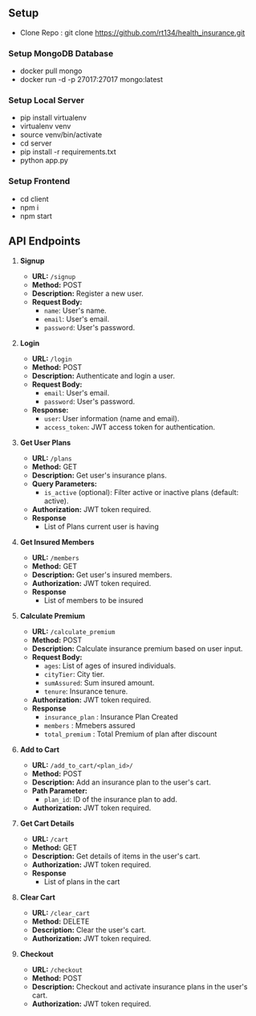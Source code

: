 ## Setup

- Clone Repo : git clone https://github.com/rt134/health_insurance.git

### Setup MongoDB Database
- docker pull mongo
- docker run -d -p 27017:27017 mongo:latest

### Setup Local Server
- pip install virtualenv
- virtualenv venv
- source venv/bin/activate
- cd server
- pip install -r requirements.txt
- python app.py

### Setup Frontend
- cd client
- npm i
- npm start



## API Endpoints

1. **Signup**
   - **URL:** `/signup`
   - **Method:** POST
   - **Description:** Register a new user.
   - **Request Body:**
     - `name`: User's name.
     - `email`: User's email.
     - `password`: User's password.

2. **Login**
   - **URL:** `/login`
   - **Method:** POST
   - **Description:** Authenticate and login a user.
   - **Request Body:**
     - `email`: User's email.
     - `password`: User's password.
   - **Response:**
     - `user`: User information (name and email).
     - `access_token`: JWT access token for authentication.

3. **Get User Plans**
   - **URL:** `/plans`
   - **Method:** GET
   - **Description:** Get user's insurance plans.
   - **Query Parameters:**
     - `is_active` (optional): Filter active or inactive plans (default: active).
   - **Authorization:** JWT token required.
   - **Response**
      - List of Plans current user is having

4. **Get Insured Members**
   - **URL:** `/members`
   - **Method:** GET
   - **Description:** Get user's insured members.
   - **Authorization:** JWT token required.
   - **Response**
      - List of members to be insured

5. **Calculate Premium**
   - **URL:** `/calculate_premium`
   - **Method:** POST
   - **Description:** Calculate insurance premium based on user input.
   - **Request Body:**
     - `ages`: List of ages of insured individuals.
     - `cityTier`: City tier.
     - `sumAssured`: Sum insured amount.
     - `tenure`: Insurance tenure.
   - **Authorization:** JWT token required.
   - **Response**
      - `insurance_plan` : Insurance Plan Created
      - `members` : Mmebers assured 
      - `total_premium` : Total Premium of plan after discount

6. **Add to Cart**
   - **URL:** `/add_to_cart/<plan_id>/`
   - **Method:** POST
   - **Description:** Add an insurance plan to the user's cart.
   - **Path Parameter:**
     - `plan_id`: ID of the insurance plan to add.
   - **Authorization:** JWT token required.

7. **Get Cart Details**
   - **URL:** `/cart`
   - **Method:** GET
   - **Description:** Get details of items in the user's cart.
   - **Authorization:** JWT token required.
   - **Response**
      - List of plans in the cart

8. **Clear Cart**
   - **URL:** `/clear_cart`
   - **Method:** DELETE
   - **Description:** Clear the user's cart.
   - **Authorization:** JWT token required.

9. **Checkout**
   - **URL:** `/checkout`
   - **Method:** POST
   - **Description:** Checkout and activate insurance plans in the user's cart.
   - **Authorization:** JWT token required.
